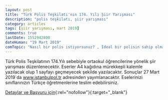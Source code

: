 ```yaml
---
layout: post
title: "Türk Polis Teşkilatı'nın 174. Yılı Şiir Yarışması"
description: "polis teşkilatı, şiir yarışması"
category: articles
tags: [şiir yarışması, mart 2019]
comments: true
lastDate: 1552942800
dateHuman: "19 Mart 2019"
comTopic: "Nasıl bir polis istiyorsunuz? , İdeal bir polisin sahip olması gereken özellikler nelerdir?"
---
```


Türk Polis Teşkilatının 174.Yılı sebebiyle ortaokul öğrencilerine yönelik şiir yarışması düzenlenecektir. 
Eserler A4 kağıdına mürekkepli kalemle yazılacak olup 1 sayfayı geçmeyecek şekilde yazılacaktır.
Sonuçlar 27 Mart 2019´da www.istanbulpol.tr adresinden yayımlanacaktır.
Eselerinizi sınıflarınızın Türkçe öğretmenlerine teslim edebilirsiniz.

[Detaylar ve Başvuru için](http://turkisveckardeslikortaokulu.meb.k12.tr/icerikler/turk-polis-teskilatinin-174yili-siir-yarismasi_6518040.html?utm_source=edebiyatyarismalari.com&utm_medium=affiliate&utm_campaign=cpc){:rel="nofollow"}{:target="_blank"}